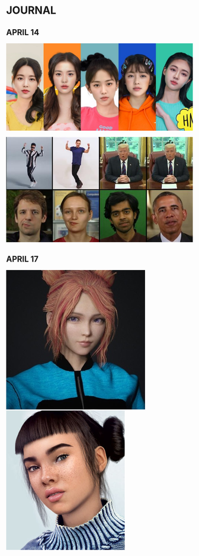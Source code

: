 # JOURNAL

## APRIL 14

![](images/eternitykpop.jpeg)


![](images/deepfake.jpg)

## APRIL 17

![](images/codemiko.jpg)
![](images/lilmiquela.jpg)
